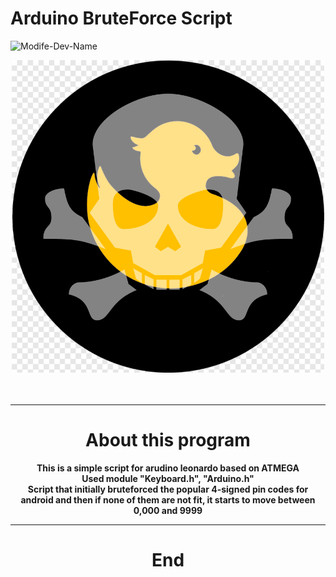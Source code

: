 # Arduino BruteForce Script 
![Modife-Dev-Name](https://img.shields.io/badge/ModifyRepoDev-K3rnel-yellow)
<div align="center">
<img src="https://github.com/K3rnel-Dev/ArudinoBrute/blob/main/screens/screen.png" width='500px' height='500px' alt="ArduinoBrute">
<br><br>
<img src="https://readme-typing-svg.demolab.com?font=Fira+Code&size=30&pause=320&width=500&lines=Arduino+Bruteforce;4X+PINS;ATMEGA+ARDUINO" alt="">
<hr>
<h1>About this program</h1>
<strong>This is a simple script for arudino leonardo based on ATMEGA<br>
Used module "Keyboard.h", "Arduino.h"<br>
Script that initially bruteforced the popular 4-signed pin codes for android and then if none of them are not fit, it starts to move between 0,000 and 9999
</strong>


---

<h1 align="center">End</h1>

